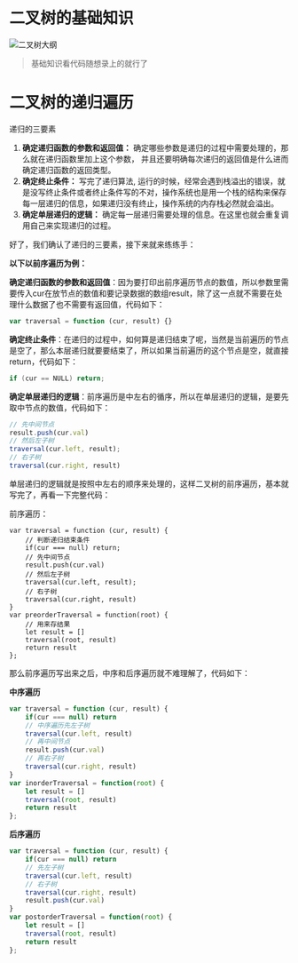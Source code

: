 # 二叉树的基础知识

![二叉树大纲](https://img-blog.csdnimg.cn/20210219190809451.png)

> 基础知识看代码随想录上的就行了



# 二叉树的递归遍历

递归的三要素

1. **确定递归函数的参数和返回值：** 确定哪些参数是递归的过程中需要处理的，那么就在递归函数里加上这个参数， 并且还要明确每次递归的返回值是什么进而确定递归函数的返回类型。
2. **确定终止条件：** 写完了递归算法, 运行的时候，经常会遇到栈溢出的错误，就是没写终止条件或者终止条件写的不对，操作系统也是用一个栈的结构来保存每一层递归的信息，如果递归没有终止，操作系统的内存栈必然就会溢出。
3. **确定单层递归的逻辑：** 确定每一层递归需要处理的信息。在这里也就会重复调用自己来实现递归的过程。



好了，我们确认了递归的三要素，接下来就来练练手：

**以下以前序遍历为例：**

**确定递归函数的参数和返回值**：因为要打印出前序遍历节点的数值，所以参数里需要传入cur在放节点的数值和要记录数据的数组result，除了这一点就不需要在处理什么数据了也不需要有返回值，代码如下：

```js
var traversal = function (cur, result) {}
```

**确定终止条件**：在递归的过程中，如何算是递归结束了呢，当然是当前遍历的节点是空了，那么本层递归就要要结束了，所以如果当前遍历的这个节点是空，就直接return，代码如下：

```cpp
if (cur == NULL) return;
```

**确定单层递归的逻辑**：前序遍历是中左右的循序，所以在单层递归的逻辑，是要先取中节点的数值，代码如下：

```js
// 先中间节点
result.push(cur.val)
// 然后左子树
traversal(cur.left, result);
// 右子树
traversal(cur.right, result)
```

单层递归的逻辑就是按照中左右的顺序来处理的，这样二叉树的前序遍历，基本就写完了，再看一下完整代码：

前序遍历：

```JS
var traversal = function (cur, result) {
    // 判断递归结束条件
    if(cur === null) return;
    // 先中间节点
    result.push(cur.val)
    // 然后左子树
    traversal(cur.left, result);
    // 右子树
    traversal(cur.right, result)
}
var preorderTraversal = function(root) {
    // 用来存结果
    let result = []
    traversal(root, result)
    return result
};
```

那么前序遍历写出来之后，中序和后序遍历就不难理解了，代码如下：

**中序遍历**

```js
var traversal = function (cur, result) {
    if(cur === null) return
    // 中序遍历先左子树
    traversal(cur.left, result)
    // 再中间节点
    result.push(cur.val)
    // 再右子树
    traversal(cur.right, result)
}
var inorderTraversal = function(root) {
    let result = []
    traversal(root, result)
    return result
};
```

**后序遍历**

```js
var traversal = function (cur, result) {
    if(cur === null) return
    // 先左子树
    traversal(cur.left, result)
    // 右子树
    traversal(cur.right, result)
    result.push(cur.val)
}
var postorderTraversal = function(root) {
    let result = []
    traversal(root, result)
    return result
};
```

